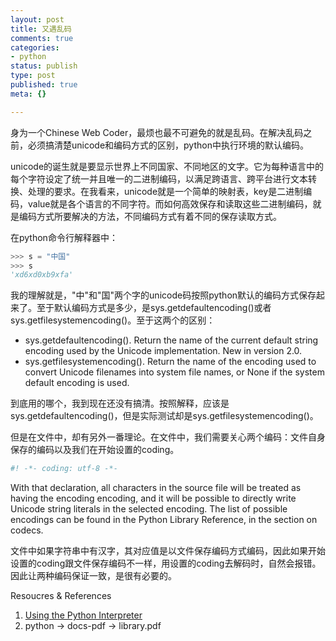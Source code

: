 ```yaml
--- 
layout: post
title: 又遇乱码
comments: true
categories:
- python
status: publish
type: post
published: true
meta: {}

---
```


身为一个Chinese Web
Coder，最烦也最不可避免的就是乱码。在解决乱码之前，必须搞清楚unicode和编码方式的区别，python中执行环境的默认编码。

unicode的诞生就是要显示世界上不同国家、不同地区的文字。它为每种语言中的每个字符设定了统一并且唯一的二进制编码，以满足跨语言、跨平台进行文本转换、处理的要求。在我看来，unicode就是一个简单的映射表，key是二进制编码，value就是各个语言的不同字符。而如何高效保存和读取这些二进制编码，就是编码方式所要解决的方法，不同编码方式有着不同的保存读取方式。

在python命令行解释器中：

~~~~ python
>>> s = "中国"
>>> s
'xd6xd0xb9xfa'
~~~~

我的理解就是，"中"和"国"两个字的unicode码按照python默认的编码方式保存起来了。至于默认编码方式是多少，是sys.getdefaultencoding()或者sys.getfilesystemencoding()。至于这两个的区别：

-   sys.getdefaultencoding(). Return the name of the current default
    string encoding used by the Unicode implementation. New in version
    2.0.
-   sys.getfilesystemencoding(). Return the name of the encoding used to
    convert Unicode filenames into system file names, or None if the
    system default encoding is used.

到底用的哪个，我到现在还没有搞清。按照解释，应该是sys.getdefaultencoding()，但是实际测试却是sys.getfilesystemencoding()。

但是在文件中，却有另外一番理论。在文件中，我们需要关心两个编码：文件自身保存的编码以及我们在开始设置的coding。

~~~~ python
#! -*- coding: utf-8 -*-
~~~~

With that declaration, all characters in the source file will be treated
as having the encoding encoding, and it will be possible to directly
write Unicode string literals in the selected encoding. The list of
possible encodings can be found in the Python Library Reference, in the
section on codecs.

文件中如果字符串中有汉字，其对应值是以文件保存编码方式编码，因此如果开始设置的coding跟文件保存编码不一样，用设置的coding去解码时，自然会报错。因此让两种编码保证一致，是很有必要的。

Resoucres & References

1.  [Using the Python Interpreter][]
2.  python -\> docs-pdf -\> library.pdf

  [Using the Python Interpreter]: http://docs.python.org/tutorial/interpreter.html
